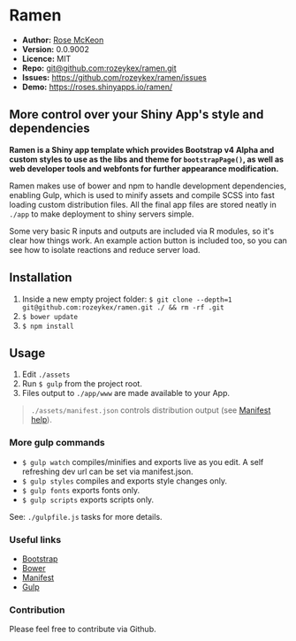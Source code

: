 # Ramen

- **Author:** [Rose McKeon](http://rosemckeon.co.uk)
- **Version:** 0.0.9002
- **Licence:** MIT
- **Repo:** [git@github.com:rozeykex/ramen.git](https://github.com/rozeykex/ramen.git)
- **Issues:** https://github.com/rozeykex/ramen/issues
- **Demo:** https://roses.shinyapps.io/ramen/

## More control over your Shiny App's style and dependencies

**Ramen is a Shiny app template which provides Bootstrap v4 Alpha and custom styles to use as the libs and theme for `bootstrapPage()`, as well as web developer tools and webfonts for further appearance modification.**

Ramen makes use of bower and npm to handle development dependencies, enabling Gulp, which is used to minify assets and compile SCSS into fast loading custom distribution files. All the final app files are stored neatly in `./app` to make deployment to shiny servers simple.

Some very basic R inputs and outputs are included via R modules, so it's clear how things work. An example action button is included too, so you can see how to isolate reactions and reduce server load.

## Installation

1. Inside a new empty project folder: `$ git clone --depth=1 git@github.com:rozeykex/ramen.git ./ && rm -rf .git`
2. `$ bower update`
3. `$ npm install`

## Usage 

1. Edit `./assets` 
2. Run `$ gulp` from the project root.
3. Files output to `./app/www` are made available to your App.

> `./assets/manifest.json` controls distribution output (see [Manifest help](https://github.com/austinpray/asset-builder/tree/master/help)).

### More gulp commands

- `$ gulp watch` compiles/minifies and exports live as you edit. A self refreshing dev url can be set via manifest.json.
- `$ gulp styles` compiles and exports style changes only.
- `$ gulp fonts` exports fonts only.
- `$ gulp scripts` exports scripts only.

See: `./gulpfile.js` tasks for more details.

### Useful links

- [Bootstrap](https://v4-alpha.getbootstrap.com/)
- [Bower](https://bower.io/)
- [Manifest](https://github.com/austinpray/asset-builder/tree/master/help)
- [Gulp](http://gulpjs.com/)

### Contribution

Please feel free to contribute via Github.